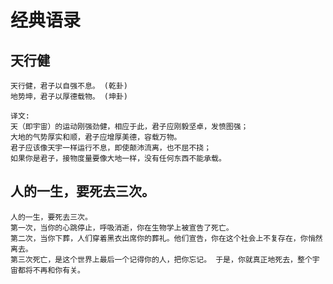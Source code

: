 # 经典语录

## 天行健
    天行健，君子以自强不息。 (乾卦)
    地势坤，君子以厚德载物。 (坤卦)

    译文:
    天（即宇宙）的运动刚强劲健，相应于此，君子应刚毅坚卓，发愤图强；
    大地的气势厚实和顺，君子应增厚美德，容载万物。
    君子应该像天宇一样运行不息，即使颠沛流离，也不屈不挠；
    如果你是君子，接物度量要像大地一样，没有任何东西不能承载。

## 人的一生，要死去三次。
    人的一生，要死去三次。
    第一次，当你的心跳停止，呼吸消逝，你在生物学上被宣告了死亡。
    第二次，当你下葬，人们穿着黑衣出席你的葬礼。他们宣告，你在这个社会上不复存在，你悄然离去。
    第三次死亡，是这个世界上最后一个记得你的人，把你忘记。 于是，你就真正地死去，整个宇宙都将不再和你有关。
